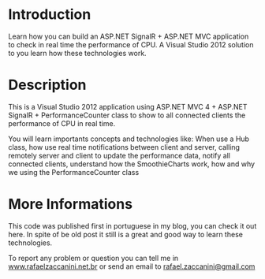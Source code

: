 # Introduction
Learn how you can build an ASP.NET SignalR + ASP.NET MVC application to check in real time the performance of CPU.
A Visual Studio 2012 solution to you learn how these technologies work.

# Description
This is a Visual Studio 2012 application using ASP.NET MVC 4 + ASP.NET SignalR + PerformanceCounter class to show to all connected clients the performance of CPU in real time.

You will learn importants concepts and technologies like:
When use a Hub class, how use real time notifications between client and server, calling remotely server and client to update 
the performance data, notify all connected clients, understand how the SmoothieCharts work, how and why we using the PerformanceCounter class

# More Informations 
This code was published first in portuguese in my blog, you can check it out here. In spite of be old post it still is a great and good way to learn these technologies.

To report any problem or question you can tell me in www.rafaelzaccanini.net.br or send an email to rafael.zaccanini@gmail.com

